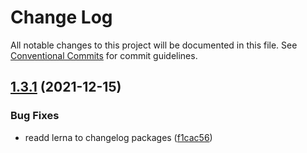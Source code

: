 # Change Log

All notable changes to this project will be documented in this file.
See [Conventional Commits](https://conventionalcommits.org) for commit guidelines.

## [1.3.1](https://github.com/ceopaludetto/ceop/compare/@ceop/mute-hmr@1.2.9...@ceop/mute-hmr@1.3.1) (2021-12-15)


### Bug Fixes

* readd lerna to changelog packages ([f1cac56](https://github.com/ceopaludetto/ceop/commit/f1cac5683ac7b3ecf9db0a3bcd0148a4f5ce6eea))
